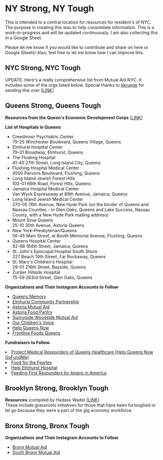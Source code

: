 <h1>NY Strong, NY Tough</h1>

This is intended to a central location for resources for resident's of NYC.
The purpose in creating this was to help consolidate information. This is a work-in-progress and will be updated continuously. 
I am also collecting this in a Google Sheet.

Please let me know if you would like to contribute and share on here or Google Sheets! Also, feel free to let me know how I can improve this.

<h2>NYC Strong, NYC Tough</h2>
UPDATE: Here's a really comprehensive list from Mutual Aid NYC. It includes some of the orgs listed below. Special thanks to <a href="https://github.com/kkruege">kkruege</a> for sending this over [<a href="https://sites.google.com/view/nyc-covid19/home">LINK</a>]


<h2>Queens Strong, Queens Tough</h2>

<b>Resources from the Queen's Economic Development Corps</b>
[<a href="https://docs.google.com/spreadsheets/d/1IWJgkPggjWJHG7Q6ATqsz3eF3YE-cUM3owJUYEMTwbU/edit#gid=0">LINK</a>]

<b>List of Hospitals in Queens</b>
<ul>
<li>Creedmoor Psychiatric Center	<br> 79-25 Winchester Boulevard, Queens Village, Queens</br></li>
<li>Elmhurst Hospital Center	 <br> 79-01 Broadway, Elmhurst, Queens</br></li>
<li>The Floating Hospital	 <br> 41-40 27th Street, Long Island City, Queens</br></li>
<li>Flushing Hospital Medical Center	 <br> 4500 Parsons Boulevard, Flushing, Queens</br></li>
<li>Long Island Jewish Forest Hills	<br>  102-01 66th Road, Forest Hills, Queens</br></li>
<li>Jamaica Hospital Medical Center	<br>  Van Wyck Expressway at 89th Avenue, Jamaica, Queens</br></li>
<li>Long Island Jewish Medical Center	<br>  270-05 76th Avenue, New Hyde Park (on the border of Queens and Nassau Counties - in Glen Oaks, Queens and Lake Success, Nassau County, with a New Hyde Park mailing address)</br></li>
<li>Mount Sinai Queens	<br>  25-10 30th Avenue, Astoria Queens</br></li>
<li>New York–Presbyterian/Queens	<br>  56-45 Main Street, at Booth Memorial Avenue, Flushing, Queens</br></li>
<li>Queens Hospital Center	<br>  82-68 164th Street, Jamaica, Queens</br></li>
<li>St. John's Episcopal Hospital South Shore	<br>  327 Beach 19th Street, Far Rockaway, Queens</br></li>
<li>St. Mary's Children's Hospital	<br>  29-01 216th Street, Bayside, Queens</br></li>
<li>Zucker Hillside Hospital	<br>  75-59 263rd Street, Glen Oaks, Queens</br></li>
</ul>

<b>Organizations and Their Instagram Accounts to Follow</b>

<ul>
  <li><a href="https://www.instagram.com/queensmemory/">Queens Memory</a></li>
   <li><a href="https://www.instagram.com/elmhurstcommunitypartnership/">Elmhurst Community Partnership</a></li>
   <li><a href="https://www.instagram.com/astoria_mutual_aid/">Astoria Mutual Aid</a></li>
   <li><a href="https://www.instagram.com/astoriafoodpantry/">Astoria Food Pantry</a></li>
   <li><a href="https://www.instagram.com/sunnysidewoodside_mutualaid">Sunnyside Woodside Mutual Aid</a></li>
   <li><a href="https://www.instagram.com/ourchildrensvoice_queensny">Our Children's Voice</a></li>
  <li><a href="https://www.instagram.com/helpqueensnow/">Help Queens Now</a></li>
   <li><a href="https://www.instagram.com/frontlinefoodsqueens/">Frontline Foods Queens</a></li>
</ul>

<b>Fundraisers to Follow</b> 
  <li><a href="https://www.gofundme.com/f/dnuzf-a-cause-i-care-about-needs-help">Protect Medical Responders of Queens Healthcare (Help Queens Now GoFundMe)</a></li>
   <li><a href="https://www.gofundme.com/f/food-for-the-fearless">Food for the Fearles</a></li>
   <li><a href="https://www.gofundme.com/f/help-elmhurst-hospital-in-queens-ny">Help Elmhurst Hospital</a></li>
 <li><a href="https://www.gofundme.com/f/vwqbga-aia-feeds-first-responders">Feeding First Responders by Asians in America</a></li>

<h2>Brooklyn Strong, Brooklyn Tough</h2>

<b>Resources</b> (compiled by Hadass Wade) [<a href="https://docs.google.com/document/d/12E7FWGdkOguHPmL6iEcYZezPrdFE-nA6V_zB21RmBVg/edit">LINK</a>]<br>
These include grassroots initiatives for those that have been furloughed or let go because they were a part of the gig economy workforce.</br>

<h2>Bronx Strong, Bronx Tough</h2>

<b>Organizations and Their Instagram Accounts to Follow</b>

<ul>
  <li><a href="https://instagram.com/bxmutualaidnetwork">Bronx Mutual Aid</a></li>
   <li><a href="https://instagram.com/southbronxmutualaid">South Bronx Mutual Aid</a></li>
</ul>


